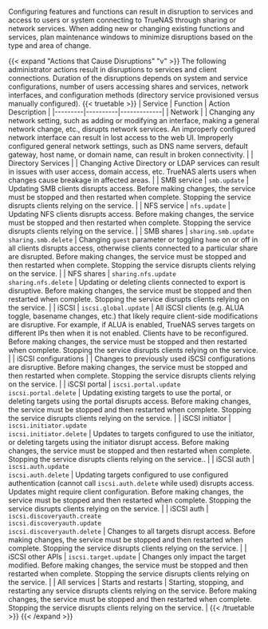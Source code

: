 &NewLine;

Configuring features and functions can result in disruption to services and access to users or system connecting to TrueNAS through sharing or network services.
When adding new or changing existing functions and services, plan maintenance windows to minimize disruptions based on the type and area of change.

{{< expand "Actions that Cause Disruptions" "v" >}}
The following administrator actions  result in disruptions to services and client connections.
Duration of the disruptions depends on system and service configurations, number of users accessing shares and services, network interfaces, and configuration methods (directory service provisioned versus manually configured).
{{< truetable >}}
| Service | Function | Action Description |
|---------|----------|-------------|
| Network |  | Changing any network setting, such as adding or modifying an interface, making a general network change, etc., disrupts network services. An improperly configured network interface can result in lost access to the web UI. Improperly configured general network settings, such as DNS name servers, default gateway, host name, or domain name, can result in broken connectivity. |
| Directory Services |  | Changing Active Directory or LDAP services can result in issues with user access, domain access, etc. TrueNAS alerts users when changes cause breakage in affected areas. |
| SMB service | `smb.update` | Updating SMB clients disrupts access. Before making changes, the service must be stopped and then restarted when complete. Stopping the service disrupts clients relying on the service. |
| NFS service | `nfs.update` | Updating NFS clients disrupts access. Before making changes, the service must be stopped and then restarted when complete. Stopping the service disrupts clients relying on the service. |
| SMB shares | `sharing.smb.update`<br>`sharing.smb.delete` | Changing `guest` parameter or toggling `home` on or off in all clients disrupts access, otherwise clients connected to a particular share are disrupted. Before making changes, the service must be stopped and then restarted when complete. Stopping the service disrupts clients relying on the service. |
| NFS shares | `sharing.nfs.update`<br>`sharing.nfs.delete` | Updating or deleting clients connected to export is disruptive. Before making changes, the service must be stopped and then restarted when complete. Stopping the service disrupts clients relying on the service. |
| iSCSI | `iscsi.global.update` | All iSCSI clients (e.g. ALUA toggle, basename changes, etc.) that likely require client-side modifications are disruptive. For example, if ALUA is enabled, TrueNAS serves targets on different IPs then when it is not enabled. Clients have to be reconfigured. Before making changes, the service must be stopped and then restarted when complete. Stopping the service disrupts clients relying on the service. |
| iSCSI configurations |  | Changes to previously used iSCSI configurations are disruptive. Before making changes, the service must be stopped and then restarted when complete. Stopping the service disrupts clients relying on the service. |
| iSCSI portal | `iscsi.portal.update`<br>`iscsi.portal.delete` | Updating existing targets to use the portal, or deleting targets using the portal disrupts access. Before making changes, the service must be stopped and then restarted when complete. Stopping the service disrupts clients relying on the service. |
| iSCSI initiator | `iscsi.initiator.update`<br>`iscsi.initiator.delete` | Updates to targets configured to use the initiator, or deleting targets using the initiator disrupt access. Before making changes, the service must be stopped and then restarted when complete. Stopping the service disrupts clients relying on the service.. |
| iSCSI auth | `iscsi.auth.update`<br>`iscsi.auth.delete` | Updating targets configured to use configured authentication (cannot call `iscsi.auth.delete` while used) disrupts access. Updates might require client configuration. Before making changes, the service must be stopped and then restarted when complete. Stopping the service disrupts clients relying on the service. |
| iSCSI auth | `iscsi.discoveryauth.create`<br>`iscsi.discoveryauth.update`<br>`iscsi.discoveryauth.delete` | Changes to all targets disrupt access. Before making changes, the service must be stopped and then restarted when complete. Stopping the service disrupts clients relying on the service. |
| iSCSI other APIs | `iscsi.target.update` | Changes only impact the target modified. Before making changes, the service must be stopped and then restarted when complete. Stopping the service disrupts clients relying on the service. |
| All services | Starts and restarts | Starting, stopping, and restarting any service disrupts clients relying on the service. Before making changes, the service must be stopped and then restarted when complete. Stopping the service disrupts clients relying on the service. |
{{< /truetable >}}
{{< /expand >}}